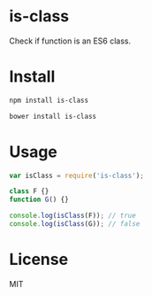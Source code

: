 # is-class

Check if function is an ES6 class.

# Install

```bash
npm install is-class
```

```bash
bower install is-class
```

# Usage

```javascript
var isClass = require('is-class');

class F {}
function G() {}

console.log(isClass(F)); // true
console.log(isClass(G)); // false
```

# License

MIT
